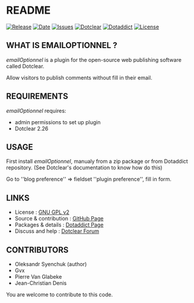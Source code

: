 # README

[![Release](https://img.shields.io/github/v/release/JcDenis/emailOptionnel)](https://github.com/JcDenis/emailOptionnel/releases)
[![Date](https://img.shields.io/github/release-date/JcDenis/emailOptionnel)](https://github.com/JcDenis/emailOptionnel/releases)
[![Issues](https://img.shields.io/github/issues/JcDenis/emailOptionnel)](https://github.com/JcDenis/emailOptionnel/issues)
[![Dotclear](https://img.shields.io/badge/dotclear-v2.26-blue.svg)](https://fr.dotclear.org/download)
[![Dotaddict](https://img.shields.io/badge/dotaddict-official-green.svg)](https://plugins.dotaddict.org/dc2/details/emailOptionnel)
[![License](https://img.shields.io/github/license/JcDenis/emailOptionnel)](https://github.com/JcDenis/emailOptionnel/blob/master/LICENSE)

## WHAT IS EMAILOPTIONNEL ?

_emailOptionnel_ is a plugin for the open-source 
web publishing software called Dotclear.

Allow visitors to publish comments without fill in their email.

## REQUIREMENTS

 _emailOptionnel_ requires: 

  * admin permissions to set up plugin
  * Dotclear 2.26

## USAGE

First install _emailOptionnel_, manualy from a zip package or from 
Dotaddict repository. (See Dotclear's documentation to know how do this)

Go to ''blog preference'' => fieldset ''plugin preference'', fill in form.

## LINKS

 * License : [GNU GPL v2](https://www.gnu.org/licenses/old-licenses/lgpl-2.0.html)
 * Source & contribution : [GitHub Page](https://github.com/JcDenis/enhancePostContent)
 * Packages & details : [Dotaddict Page](https://plugins.dotaddict.org/dc2/details/enhancePostContent)
 * Discuss and help : [Dotclear Forum](http://forum.dotclear.org/viewtopic.php?pid=332948#p332948)

## CONTRIBUTORS

 * Oleksandr Syenchuk (author)
 * Gvx
 * Pierre Van Glabeke
 * Jean-Christian Denis

 You are welcome to contribute to this code.